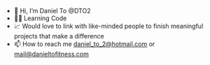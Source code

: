- 👋 Hi, I’m Daniel To @DTO2 
- 👨‍💻 Learning Code
- 📈 Would love to link with like-minded people to finish meaningful projects that make a difference
- 📫 How to reach me daniel_to_2@hotmail.com or mail@danieltofitness.com

